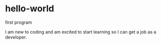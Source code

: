 # hello-world
first program

I am new to coding and am excited to start learning so I can get a job as a developer. 
